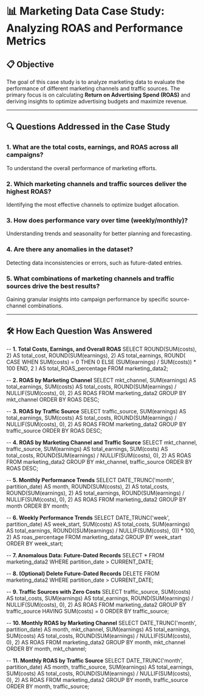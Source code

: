 # 📊 Marketing Data Case Study: Analyzing ROAS and Performance Metrics

## 📋 Objective

The goal of this case study is to analyze marketing data to evaluate the performance of different marketing channels and traffic sources. The primary focus is on calculating **Return on Advertising Spend (ROAS)** and deriving insights to optimize advertising budgets and maximize revenue.

---

## 🔍 Questions Addressed in the Case Study

### 1. **What are the total costs, earnings, and ROAS across all campaigns?**
   To understand the overall performance of marketing efforts.

### 2. **Which marketing channels and traffic sources deliver the highest ROAS?**
   Identifying the most effective channels to optimize budget allocation.

### 3. **How does performance vary over time (weekly/monthly)?**
   Understanding trends and seasonality for better planning and forecasting.

### 4. **Are there any anomalies in the dataset?**
   Detecting data inconsistencies or errors, such as future-dated entries.

### 5. **What combinations of marketing channels and traffic sources drive the best results?**
   Gaining granular insights into campaign performance by specific source-channel combinations.

---

## 🛠️ How Each Question Was Answered


-- **1. Total Costs, Earnings, and Overall ROAS**
SELECT 
    ROUND(SUM(costs), 2) AS total_cost,
    ROUND(SUM(earnings), 2) AS total_earnings,
    ROUND(
        CASE 
            WHEN SUM(costs) = 0 THEN 0
            ELSE (SUM(earnings) / SUM(costs)) * 100
        END, 
        2
    ) AS total_ROAS_percentage
FROM 
    marketing_data2;

-- **2. ROAS by Marketing Channel**
SELECT 
    mkt_channel,
    SUM(earnings) AS total_earnings,
    SUM(costs) AS total_costs,
    ROUND(SUM(earnings) / NULLIF(SUM(costs), 0), 2) AS ROAS
FROM 
    marketing_data2
GROUP BY 
    mkt_channel
ORDER BY 
    ROAS DESC;

-- **3. ROAS by Traffic Source**
SELECT 
    traffic_source,
    SUM(earnings) AS total_earnings,
    SUM(costs) AS total_costs,
    ROUND(SUM(earnings) / NULLIF(SUM(costs), 0), 2) AS ROAS
FROM 
    marketing_data2
GROUP BY 
    traffic_source
ORDER BY 
    ROAS DESC;

-- **4. ROAS by Marketing Channel and Traffic Source**
SELECT 
    mkt_channel,
    traffic_source,
    SUM(earnings) AS total_earnings,
    SUM(costs) AS total_costs,
    ROUND(SUM(earnings) / NULLIF(SUM(costs), 0), 2) AS ROAS
FROM 
    marketing_data2
GROUP BY 
    mkt_channel, 
    traffic_source
ORDER BY 
    ROAS DESC;

-- **5. Monthly Performance Trends**
SELECT 
    DATE_TRUNC('month', partition_date) AS month,
    ROUND(SUM(costs), 2) AS total_costs,
    ROUND(SUM(earnings), 2) AS total_earnings,
    ROUND(SUM(earnings) / NULLIF(SUM(costs), 0), 2) AS ROAS
FROM 
    marketing_data2
GROUP BY 
    month
ORDER BY 
    month;

-- **6. Weekly Performance Trends**
SELECT 
    DATE_TRUNC('week', partition_date) AS week_start,
    SUM(costs) AS total_costs,
    SUM(earnings) AS total_earnings,
    ROUND((SUM(earnings) / NULLIF(SUM(costs), 0)) * 100, 2) AS roas_percentage
FROM 
    marketing_data2
GROUP BY 
    week_start
ORDER BY 
    week_start;

-- **7. Anomalous Data: Future-Dated Records**
SELECT *
FROM marketing_data2
WHERE partition_date > CURRENT_DATE;

-- **8. (Optional) Delete Future-Dated Records**
DELETE FROM marketing_data2
WHERE partition_date > CURRENT_DATE;

-- **9. Traffic Sources with Zero Costs**
SELECT 
    traffic_source,
    SUM(costs) AS total_costs,
    SUM(earnings) AS total_earnings,
    ROUND(SUM(earnings) / NULLIF(SUM(costs), 0), 2) AS ROAS
FROM 
    marketing_data2
GROUP BY 
    traffic_source
HAVING 
    SUM(costs) = 0
ORDER BY 
    traffic_source;

-- **10. Monthly ROAS by Marketing Channel**
SELECT 
    DATE_TRUNC('month', partition_date) AS month,
    mkt_channel,
    SUM(earnings) AS total_earnings,
    SUM(costs) AS total_costs,
    ROUND(SUM(earnings) / NULLIF(SUM(costs), 0), 2) AS ROAS
FROM 
    marketing_data2
GROUP BY 
    month, mkt_channel
ORDER BY 
    month, mkt_channel;

-- **11. Monthly ROAS by Traffic Source**
SELECT 
    DATE_TRUNC('month', partition_date) AS month,
    traffic_source,
    SUM(earnings) AS total_earnings,
    SUM(costs) AS total_costs,
    ROUND(SUM(earnings) / NULLIF(SUM(costs), 0), 2) AS ROAS
FROM 
    marketing_data2
GROUP BY 
    month, traffic_source
ORDER BY 
    month, traffic_source;


